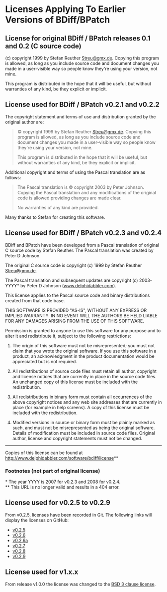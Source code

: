 # Licenses Applying To Earlier Versions of BDiff/BPatch

## License for original BDiff / BPatch releases 0.1 and 0.2 (C source code)

(c) copyright 1999 by Stefan Reuther <Streu@gmx.de>. Copying this program is allowed, as long as you include source code and document changes you made in a user-visible way so people know they're using your version, not mine.

This program is distributed in the hope that it will be useful, but without warranties of any kind, be they explicit or implicit.

## License used for BDiff / BPatch v0.2.1 and v0.2.2

The copyright statement and terms of use and distribution granted by the original author are:

> © copyright 1999 by Stefan Reuther <Streu@gmx.de>. Copying this program is allowed, as long as you include source code and document changes you made in a user-visible way so people know they're using your version, not mine.
>
> This program is distributed in the hope that it will be useful, but without warranties of any kind, be they explicit or implicit.

Additional copyright and terms of using the Pascal translation are as follows:

> The Pascal translation is © copyright 2003 by Peter Johnson. Copying the Pascal translation and any modifications of the original code is allowed providing changes are made clear.
>
> No warranties of any kind are provided.

Many thanks to Stefan for creating this software.

## License used for BDiff / BPatch v0.2.3 and v0.2.4

BDiff and BPatch have been developed from a Pascal translation of original C source code by Stefan Reuther. The Pascal translation was created by Peter D Johnson.
  
The original C source code is copyright (c) 1999 by Stefan Reuther <Streu@gmx.de>.
  
The Pascal translation and subsequent updates are copyright (c) 2003-YYYY* by Peter D Johnson (www.delphidabbler.com).

This license applies to the Pascal source code and binary distributions created from that code base.

THIS SOFTWARE IS PROVIDED "AS-IS", WITHOUT ANY EXPRESS OR IMPLIED WARRANTY. IN NO EVENT WILL THE AUTHORS BE HELD LIABLE FOR ANY DAMAGES ARISING FROM THE USE OF THIS SOFTWARE.

Permission is granted to anyone to use this software for any purpose and to alter it and redistribute it, subject to the following restrictions:

1. The origin of this software must not be misrepresented; you must not claim that you wrote the original software. If you use this software in a product, an acknowledgment in the product documentation would be appreciated but is not required.

2. All redistributions of source code files must retain all author, copyright and license notices that are currently in place in the source code files. An unchanged copy of this license must be included with the redistribution.
    
3. All redistributions in binary form must contain all occurrences of the above copyright notices and any web site addresses that are currently in place (for example in help screens). A copy of this license must be included with the redistribution.

4. Modified versions in source or binary form must be plainly marked as such, and must not be misrepresented as being the original software. Details of modification must be included in source code files. Original author, license and copyright statements must not be changed.

--------------------------------------------------------------------------------

Copies of this license can be found at http://www.delphidabbler.com/software/bdiff/license**

### Footnotes (not part of original license)

\* The year YYYY is 2007 for v0.2.3 and 2008 for v0.2.4.\
\** This URL is no longer valid and results in a 404 error.

## License used for v0.2.5 to v0.2.9

From v0.2.5, licenses have been recorded in Git. The following links will display the licenses on GitHub:

* [v0.2.5](https://github.com/delphidabbler/bdiff/blob/v0.2.5/Docs/LICENSE)
* [v0.2.6](https://github.com/delphidabbler/bdiff/blob/v0.2.6/Docs/LICENSE)
* [v0.2.6a](https://github.com/delphidabbler/bdiff/blob/v0.2.6a/Docs/LICENSE)
* [v0.2.7](https://github.com/delphidabbler/bdiff/blob/v0.2.7/LICENSE.md)
* [v0.2.8](https://github.com/delphidabbler/bdiff/blob/v0.2.8/LICENSE.md)
* [v0.2.9](https://github.com/delphidabbler/bdiff/blob/v0.2.9/LICENSE.md)

## License used for v1.x.x

From release v1.0.0 the license was changed to the [BSD 3 clause license](https://github.com/delphidabbler/bdiff/blob/master/LICENSE.md).
